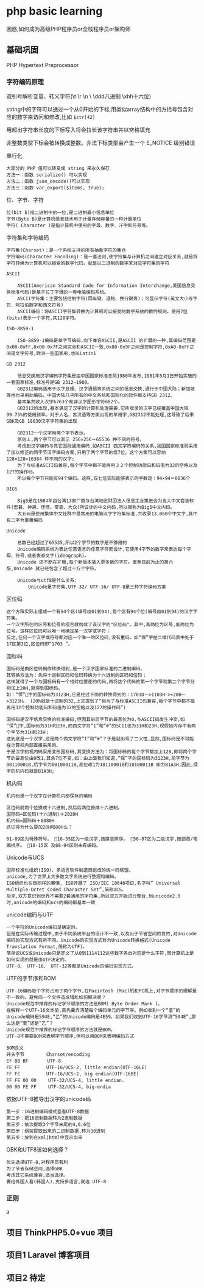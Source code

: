 # php basic learning

困惑,如何成为高级PHP程序员or全栈程序员or架构师

## 基础巩固

PHP Hypertext Preprocessor

### 字符编码原理

双引号解析变量、转义字符(\t \r \n \\ \ddd八进制 \xhh十六位)

string中的字符可以通过一个从0开始的下标,用类似array结构中的方括号包含对应的数字来访问和修改,比如 `$str[42]`

用超出字符串长度的下标写入将会拉长该字符串并以空格填充

非整数类型下标会被转换成整数。非法下标类型会产生一个 E_NOTICE 级别错误

串行化

    大部分的 PHP 值可以转变成 string 来永久保存
    方法一：函数 serialize() 可以实现
    方法二：函数 json_encode()可以实现
    方法三：函数 var_export($items, true);

位、字节、字符

    位(bit b)指二进制中的一位,是二进制最小信息单位
    字节(Byte B)是计算机信息技术用于计量存储容量的一种计量单位
    字符( Character )是指计算机中使用的字母、数字、汗字和符号等。

字符集和字符编码

    字符集(Charset)：是一个系统支持的所有抽象字符的集合
    字符编码(Character Encoding)：是一套法则,使字符集与计算机之间建立对应关系,就是将字符转换为计算机可以接受的数字代码。就是以二进制的数字来对应字符集的字符

    ASCII

        ASCII(American Standard Code for Information Interchange,美国信息交换标准代码)是基于拉丁字母的一套电脑编码系统。
        ASCII字符集：主要包括控制字符(回车键、退格、换行键等)；可显示字符(英文大小写字符、阿拉伯数字和西文符号)
        ASCII编码：将ASCII字符集转换为计算机可以接受的数字系统的数的规则。使用7位(bits)表示一个字符,共128字符。

    ISO-8859-1

        ISO-8859-1编码是单字节编码,向下兼容ASCII,是ASCII 的扩展的一种,其编码范围是0x00-0xFF,0x00-0x7F之间完全和ASCII一致,0x80-0x9F之间是控制字符,0xA0-0xFF之间是文字符号,欧洲一些国家用,也叫Latin1

    GB 2312

        信息交换用汉字编码字符集是由中国国家标准总局1980年发布,1981年5月1日开始实施的一套国家标准,标准号是GB 2312—1980。
        GB2312编码适用于汉字处理、汉字通信等系统之间的信息交换,通行于中国大陆；新加坡等地也采用此编码。中国大陆几乎所有的中文系统和国际化的软件都支持GB 2312。
        基本集共收入汉字6763个和非汉字图形字符682个。
        GB2312的出现,基本满足了汉字的计算机处理需要,它所收录的汉字已经覆盖中国大陆99.75%的使用频率。对于人名、古汉语等方面出现的罕用字,GB2312不能处理,这导致了后来GBK及GB 18030汉字字符集的出现

        GB2312一个汉字用两个字节表示。
        原则上,两个字节可以表示 256×256＝65536 种不同的符号。
        考虑到汉字编码与其它国际通用编码,如ASCII 西文字符编码的关系,我国国家标准局采用了加以修正的两字节汉字编码方案,只用了两个字节的低7位。这个方案可以容纳 128×128=16384 种不同的汉字;
        为了与标准ASCII码兼容,每个字节中都不能再用３２个控制功能码和码值为32的空格以及127的操作码。
        所以每个字节只能有94个编码。这样,双七位实际能够表示的字数是：94×94＝8836个

    BIG5

        Big5是在1984年由台湾13家厂商与台湾地区财团法人信息工业策进会为五大中文套装软件(宏碁、神通、佳佳、零壹、大众)所设计的中文内码,所以就称为Big5中文内码。
        大五码是使用繁体中文社群中最常用的电脑汉字字符集标准,共收录13,060个中文字,其中有二字为重覆编码

    Unicode

        总数已经超过了65535,所以2个字节的数字是不够用的
        Unicode编码系统为表达任意语言的任意字符而设计,它使用4字节的数字来表达每个字母、符号,或者表意文字(ideograph)。
        Unicode 还不断在扩增,每个新版本插入更多新的字符。直至目前为止的第六版,Unicode 就已经包含了超过十万个字符。

        Unicode与utf8是什么关系:
            Unicode是字符集,UTF-32/ UTF-16/ UTF-8是三种字符编码方案

区位码

    这个方阵实际上组成一个有94个区(编号由01到94),每个区有94个位(编号由01到94)的汉字字符集。 
    一个汉字所在的区号和位号的组合就构成了该汉字的"区位码"。其中,高两位为区号,低两位为位号。这样区位码可以唯一地确定某一汉字或字符；
    反之,任何一个汉字或符号都对应一个唯一的区位码,没有重码。如“保”字在二维代码表中处于17区第3位,区位码即“1703 ”。

国标码

    国标码是由区位码稍作转换得到,是一个汉字国家标准的二进制编码。
    其转换方法为：先将十进制区码和位码转换为十六进制的区码和位码；
    这样就得了一个与国标码有一个相对位置差的代码,再将这个代码的第一个字节和第二个字节分别加上20H,就得到国标码。
    如：“保”字的国标码为3123H,它是经过下面的转换得到的：1703D－>1103H->+20H－>3123H。 (20h就是十进制的32,上文提到了“但为了与标准ASCII码兼容,每个字节中都不能再用32个控制功能码和码值为32的空格以及127的操作码”)

    国标码是汉字信息交换的标准编码,但因其前后字节的最高位为0,与ASCII码发生冲突,如 “保”字,国标码为31H和23H,而西文字符“1”和“#”的SCII也为31H和23H,现假如内存中有两个字节为31H和23H；
    这到底是一个汉字,还是两个西文字符“1”和“#”？于是就出现了二义性,显然,国标码是不可能在计算机内部直接采用的。
    于是汉字的机内码采用变形国标码,其变换方法为：将国标码的每个字节都加上128,即将两个字节的最高位由0改1,其余7位不变,如：由上面我们知道,“保”字的国标码为3123H,前字节为00110001B,后字节为00100011B,高位改1为10110001B和10100011B 即为B1A3H,因此,保字的机内码就是B1A3H;

机内码

    机内码是一个汉字在计算机内部保存的编码

    区位码前两个位换成十六进制,然后后两位换成十六进制。
    国际码=区位码(十六进制)＋2020H
    机内码=国际码＋8080H
    还记得为什么要加20H和80H么？

    01-09区为特殊符号。 16-55区为一级汉字,按拼音排序。 56-87区为二级汉字,按部首/笔画排序。 10-15区 及88-94区则未有编码。

Unicode与UCS

    国际标准化组织(ISO)、多语言软件制造商组成的统一码联盟。
    unicode,为了世界上大多数文字系统进行整理和编码。
    ISO组织也在做同样的事情, ISO开展了 ISO/IEC 10646项目,名字叫“ Universal Multiple-Octet Coded Character Set”,简称UCS。
    后来,双方意识到世界不需要2套通用的字符集,所以双方开始进行整合,到unicode2.0时,unicode的编码和ucs的编码都基本一致

unicode编码与UTF

    一个字符的Unicode编码是确定的。
    但是在实际传输过程中,由于不同系统平台的设计不一致,以及出于节省空间的目的,对Unicode编码的实现方式有所不同。Unicode的实现方式称为Unicode转换格式(Unicode Translation Format,简称为UTF)。
    简单说UCS或Unicode只是定义了从0到1114112这些数字各自对应是什么字符,而计算机上是如何实现的就是由UTF决定的。
    UTF-8、 UTF-16、 UTF-32等都是Unicode的编码实现方式。

UTF的字节序和BOM

    UTF-16编码每个字符占用了两个字节,在Macintosh (Mac)机和PC机上,对字节顺序的理解是不一致的。避免同一个文件造成错乱如何解决呢？
    Unicode规范中推荐的标记字节顺序的方法是BOM( Byte Order Mark )。
    在解释一个UTF-16文本前,首先要弄清楚每个编码单元的字节序。例如收到一个“奎”的Unicode编码是594E,“乙”的Unicode编码是4E59。如果我们收到UTF-16字节流“594E”,那么这是“奎”还是“乙”？
    Unicode规范中推荐的标记字节顺序的方法就是BOM。
    UTF-8不需要BOM来表明字节顺序,但可以用BOM来表明编码方式

    BOM含义
    开头字节        Charset/encoding
    EF BB BF　　　  UTF-8
    FE FF　　　　   UTF-16/UCS-2, little endian(UTF-16LE)
    FF FE　　　　   UTF-16/UCS-2, big endian(UTF-16BE)
    FF FE 00 00 　　UTF-32/UCS-4, little endian.
    00 00 FE FF　 　UTF-32/UCS-4, big-endia

依据UTF-8推导出汉字的unicode码

    第一步：16进制编辑模式查看UTF-8数据
    第二步：把16进制数据转为2进制数据
    第三步：依次提取3个字节末尾的4,6,6位
    第四步：组装提取出来的二进制数据,转为10进制
    第五步：放到在xml|html中显示出来

GBK和UTF8该如何选择？

    优先选择UTF-8,对程序员有利
    为了节省存储空间,选择GBK
    考虑其它系统兼容,适当选择。
    要给外国人看(韩国人),支持多语言,就选 UTF-8

### 正则

a

## 项目 ThinkPHP5.0+vue 项目

## 项目1 Laravel 博客项目

## 项目2 待定
